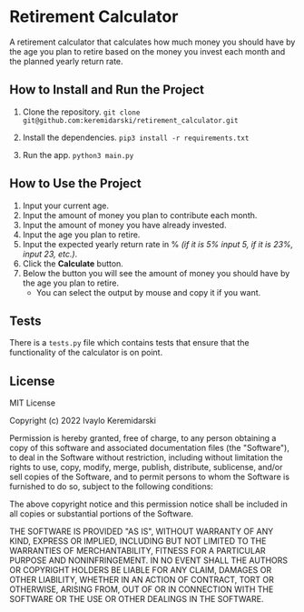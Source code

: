 

# Retirement Calculator

A retirement calculator that calculates how much money you should have by the age you plan to retire based on the money you invest each month and the planned yearly return rate.

## How to Install and Run the Project

1. Clone the repository.
	`git clone git@github.com:keremidarski/retirement_calculator.git`

2. Install the dependencies.
	`pip3 install -r requirements.txt`

3. Run the app.
	`python3 main.py`

## How to Use the Project

1. Input your current age.
2. Input the amount of money you plan to contribute each month.
3. Input the amount of money you have already invested.
4. Input the age you plan to retire.
5. Input the expected yearly return rate in % *(if it is 5% input 5, if it is 23%, input 23, etc.)*.
6. Click the **Calculate** button.
7. Below the button you will see the amount of money you should have by the age you plan to retire.
	- You can select the output by mouse and copy it if you want.

## Tests

There is a `tests.py` file which contains tests that ensure that the functionality of the calculator is on point.

## License

MIT License

Copyright (c) 2022 Ivaylo Keremidarski

Permission is hereby granted, free of charge, to any person obtaining a copy
of this software and associated documentation files (the "Software"), to deal
in the Software without restriction, including without limitation the rights
to use, copy, modify, merge, publish, distribute, sublicense, and/or sell
copies of the Software, and to permit persons to whom the Software is
furnished to do so, subject to the following conditions:

The above copyright notice and this permission notice shall be included in all
copies or substantial portions of the Software.

THE SOFTWARE IS PROVIDED "AS IS", WITHOUT WARRANTY OF ANY KIND, EXPRESS OR
IMPLIED, INCLUDING BUT NOT LIMITED TO THE WARRANTIES OF MERCHANTABILITY,
FITNESS FOR A PARTICULAR PURPOSE AND NONINFRINGEMENT. IN NO EVENT SHALL THE AUTHORS OR COPYRIGHT HOLDERS BE LIABLE FOR ANY CLAIM, DAMAGES OR OTHER LIABILITY, WHETHER IN AN ACTION OF CONTRACT, TORT OR OTHERWISE, ARISING FROM, OUT OF OR IN CONNECTION WITH THE SOFTWARE OR THE USE OR OTHER DEALINGS IN THE SOFTWARE.


